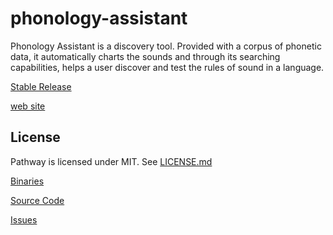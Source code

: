 phonology-assistant
===================
Phonology Assistant is a discovery tool. Provided with a corpus of phonetic data, it automatically charts the sounds and through its searching capabilities, helps a user discover and test the rules of sound in a language.

[Stable Release](http://www.sil.org/resources/software_fonts/phonology-assistant)

[web site](http://phonologyassistant.sil.org/)

License
-------
Pathway is licensed under MIT. See [LICENSE.md](https://github.com/sillsdev/phonology-assistant/blob/master/LICENSE)


[Binaries](http://build.palaso.org/project.html?projectId=project17&tab=projectOverview&guest=1)

[Source Code](https://github.com/sillsdev/phonology-assistant)

[Issues](https://jira.sil.org/browse/PA)

